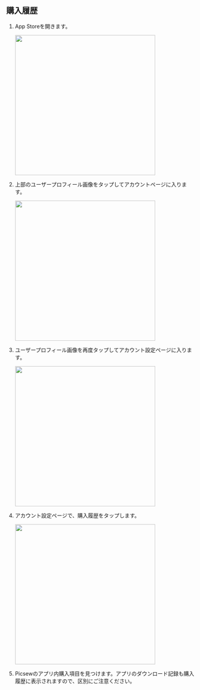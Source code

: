## 購入履歴

1. App Storeを開きます。

     <img src="/assets/guide-purchase-history-1.jpg" width="375">

2. 上部のユーザープロフィール画像をタップしてアカウントページに入ります。

     <img src="/assets/guide-purchase-history-2.jpg" width="375">

3. ユーザープロフィール画像を再度タップしてアカウント設定ページに入ります。

     <img src="/assets/guide-purchase-history-3.jpg" width="375">

4. アカウント設定ページで、購入履歴をタップします。

     <img src="/assets/guide-purchase-history-4.jpg" width="375">

4. Picsewのアプリ内購入項目を見つけます。アプリのダウンロード記録も購入履歴に表示されますので、区別にご注意ください。